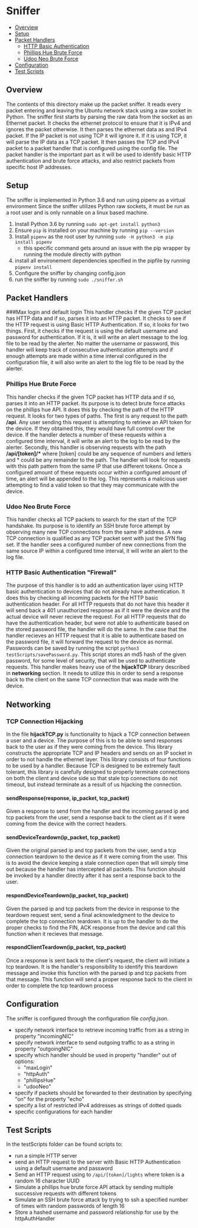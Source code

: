 # Sniffer
* [Overview](#overview)
* [Setup](#setup)
* [Packet Handlers](#packet-handlers)
	* [HTTP Basic Authentication](#http-basic-authentication)
	* [Phillips Hue Brute Force](#phillips-hue-brute-force)
	* [Udoo Neo Brute Force](#udoo-neo-brute-force)
* [Configuration](#configuration)
* [Test Scripts](#test-scripts)


## Overview

The contents of this directory make up the packet sniffer.  It reads every packet
entering and leaving the Ubuntu network stack using a raw socket in Python.  The sniffer first starts by parsing the raw data from the socket as an Ethernet packet.  It checks the ethernet protocol to ensure that it is IPv4 and ignores the packet otherwise.  It then parses the ethernet data as and IPv4 packet.  If the IP packet is not using TCP it will ignore it.  If it is using TCP, it will parse the IP data as a TCP packet.  It then passes the TCP and IPv4 packet to a packet handler that is configured using the config file.  The packet handler is the important part as it will be used to identify basic HTTP authentication and brute force attacks, and also restrict packets from specific host IP addresses.

## Setup
The sniffer is implemented in Python 3.6 and run using pipenv as a virtual environment
Since the sniffer utilizes Python raw sockets, it must be run as a root user and is only runnable on a linux based machine.
1. Install Python 3.6 by running `sudo apt-get install python3` 
2. Ensure `pip` is installed on your machine by running `pip --version`
3. Install `pipenv` as the root user by running `sudo -H python3 -m pip install pipenv`
	* this specific command gets around an issue with the pip wrapper by running the module directly with python
4. install all environement dependencies specified in the pipfile by running `pipenv install` 
5. Configure the sniffer by changing config.json
6. run the sniffer by running `sudo ./sniffer.sh`

## Packet Handlers

###Max login and default login
This handler checks if the given TCP packet has HTTP data and if so, parses it into an HTTP packet.  It checks to see if the HTTP request is using Basic HTTP Authentication.  If so, it looks for two things.  First, it checks if the request is using the default username and password for authentication.  If it is, it will write an alert message to the log file to be read by the alerter.  No matter the username or password, this handler will keep track of consecutive  authentication attempts and if enough attempts are made within a time interval configured in the configuration file, it will also write an alert to the log file to be read by the alerter.

### Phillips Hue Brute Force
This handler checks if the given TCP packet has HTTP data and if so, parses it into an HTTP packet.  Its purpose is to detect brute force attacks on the phillips hue API.  It does this by checking the path of the HTTP request.  It looks for two types of paths.  The first is any request to the path __/api__.  Any user sending this request is attempting to retrieve an API token for the device.  If they obtained this, they would have full control over the device.  If the handler detects a number of these requests within a configured time interval, it will write an alert to the log to be read by the alerter.  Secondly, this handler is observing requests with the path __/api/[token]/*__ where [token] could be any sequence of numbers and letters and * could be any remainder to the path.  The handler will look for requests with this path pattern from the same IP that use different tokens.  Once a configured amount of these requests occur within a configured amount of time, an alert will be appended to the log.  This represents a malicious user attempting to find a valid token so that they may communicate with the device. 

### Udoo Neo Brute Force
This handler checks all TCP packets to search for the start of the TCP handshake.  Its purpose is to identify an SSH brute force attempt by observing many new TCP connections from the same IP address.  A new TCP connection is qualified as any TCP packet sent with just the SYN flag set.  If the handler sees a configured number of new connections from the same source IP within a configured time interval, it will write an alert to the log file.  

### HTTP Basic Authentication "Firewall"
The purpose of this handler is to add an authentication layer using HTTP basic authentication to devices that do not already have authentication.  It does this by checking all incoming packets for the HTTP basic authentication header.  For all HTTP requests that do not have this header it will send back a 401 unauthorized response as if it were the device and the actual device will never recieve the request.  For all HTTP requests that do have the authentication header, but were not able to authenticate based on the stored password file, the handler will do the same.  In the case that the handler recieves an HTTP request that it is able to authenticate based on the password file, it will forward the request to the device as normal.  Passwords can be saved by running the script `python3 testScripts/savePassword.py`.  This script stores an md5 hash of the given password, for some level of security, that will be used to authenticate requests.  This handler makes heavy use of the __hijackTCP__ library described in __networking__ section.  It needs to utilize this in order to send a response back to the client on the same TCP connection that was made with the device.

## Networking

### TCP Connection Hijacking
In the file __hijackTCP.py__ is functionality to hijack a TCP connection between a user and a device.  The purpose of this is to be able to send responses back to the user as if they were coming from the device.  This library constructs the appropriate TCP and IP headers and sends on an IP socket in order to not handle the ethernet layer.  This library consists of four functions to be used by a handler.  Because TCP is designed to be extremely fault tolerant, this library is carefully designed to properly terminate connections on both the client and device side so that stale tcp connections do not timeout, but instead terminate as a result of us hijacking the connection.

#### sendResponse(response, ip_packet, tcp_packet)
Given a response to send from the handler and the incoming parsed ip and tcp packets from the user, send a response back to the client as if it were coming from the device with the correct headers.

#### sendDeviceTeardown(ip_packet, tcp_packet)
Given the original parsed ip and tcp packets from the user, send a tcp connection teardown to the device as if it were coming from the user.  This is to avoid the device keeping a stale connection open that will simply time out because the handler has intercepted all packets.  This function should be invoked by a handler directly after it has sent a response back to the user.

#### respondDeviceTeardown(ip_packet, tcp_packet) 
Given the parsed ip and tcp packets from the device in response to the teardown request sent, send a final acknowledgment to the device to complete the tcp connection teardown.  It is up to the handler to do the proper checks to find the FIN, ACK response from the device and call this function when it recieves that message.

#### respondClientTeardown(ip_packet, tcp_packet)
Once a response is sent back to the client's request, the client will initiate a tcp teardown.  It is the handler's responsibility to identify this teardown message and invoke this function with the parsed ip and tcp packets from that message.  This function will send a proper response back to the client in order to complete the tcp teardown process

## Configuration
The sniffer is configured through the configuration file *config.json*.  
* specify network interface to retrieve incoming traffic from as a string in property "incomingNIC"
* specify network interface to send outgoing traffic to as a string in property "outgoingNIC"
* specify which handler should be used in property "handler" out of options:
	* "maxLogin"
	* "httpAuth"
	* "phillipsHue"
	* "udooNeo"
* specify if packets should be forwarded to their destination by specifying "on" for the property "echo"
* specify a list of restricted IPv4 addresses as strings of dotted quads
* specific configurations for each handler

## Test Scripts
In the testScripts folder can be found scripts to:
* run a simple HTTP server
* send an HTTP request to the server with Basic HTTP Authentication using a default username and password
* Send an HTTP request using to `/api/[token]/lights` where token is a random 16 character UUID
* Simulate a phillips hue brute force API attack by sending multiple successive requests with different tokens
* Simulate an SSH brute force attack by trying to ssh a specified number of times with random passwords of length 16
* Store a hashed username and password relationship for use by the httpAuthHandler

